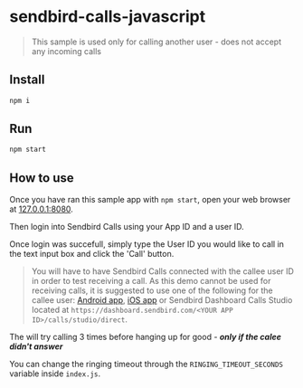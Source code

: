 # sendbird-calls-javascript

> This sample is used only for calling another user - does not accept any incoming calls

## Install

```sh
npm i
```

## Run

```sh
npm start
```

## How to use

Once you have ran this sample app with `npm start`, open your web browser at [127.0.0.1:8080](http://127.0.0.1:8080/).

Then login into Sendbird Calls using your App ID and a user ID.

Once login was succefull, simply type the User ID you would like to call in the text input box and click the 'Call' button.
> You will have to have Sendbird Calls connected with the callee user ID in order to test receiving a call. As this demo cannot be used for receiving calls, it is suggested to use one of the following for the callee user: [Android app](https://play.google.com/store/apps/details?id=com.sendbird.calls.quickstart), [iOS app](https://apps.apple.com/us/app/sendbird-calls/id1503477603) or Sendbird Dashboard Calls Studio located at `https://dashboard.sendbird.com/<YOUR APP ID>/calls/studio/direct`.

The will try calling 3 times before hanging up for good - **_only if the calee didn't answer_**

You can change the ringing timeout through the `RINGING_TIMEOUT_SECONDS` variable inside `index.js`.

